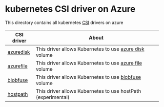 # kubernetes CSI driver on Azure
This directory contains all kubernetes [CSI](https://kubernetes-csi.github.io/docs/Home.html) drivers on azure

| CSI driver | About |
| ---- | ---- |
| [azuredisk](https://github.com/kubernetes-sigs/azuredisk-csi-driver) | This driver allows Kubernetes to use [azure disk](https://azure.microsoft.com/en-us/services/storage/disks/) volume |
| [azurefile](https://github.com/kubernetes-sigs/azurefile-csi-driver) | This driver allows Kubernetes to use [azure file](https://docs.microsoft.com/en-us/azure/storage/files/storage-files-introduction) volume |
| [blobfuse](https://github.com/kubernetes-sigs/blobfuse-csi-driver) | This driver allows Kubernetes to use [blobfuse](https://github.com/Azure/azure-storage-fuse) volume |
| [hostpath](./hostpath) | This driver allows Kubernetes to use hostPath (experimental) |
